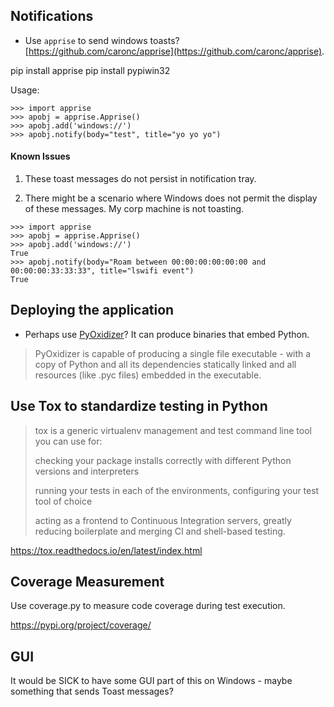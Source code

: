 ## Notifications

- Use `apprise` to send windows toasts? [https://github.com/caronc/apprise](https://github.com/caronc/apprise).

pip install apprise
pip install pypiwin32

Usage:

```
>>> import apprise
>>> apobj = apprise.Apprise()
>>> apobj.add('windows://')
>>> apobj.notify(body="test", title="yo yo yo")
```

#### Known Issues

1. These toast messages do not persist in notification tray.

2. There might be a scenario where Windows does not permit the display of these messages. My corp machine is not toasting.

```
>>> import apprise
>>> apobj = apprise.Apprise()
>>> apobj.add('windows://')
True
>>> apobj.notify(body="Roam between 00:00:00:00:00:00 and 00:00:00:33:33:33", title="lswifi event")
True
```

## Deploying the application

- Perhaps use [PyOxidizer](https://github.com/indygreg/PyOxidizer)? It can produce binaries that embed Python.

> PyOxidizer is capable of producing a single file executable - with a copy of Python and all its dependencies statically linked and all resources (like .pyc files) embedded in the executable.

## Use Tox to standardize testing in Python


> tox is a generic virtualenv management and test command line tool you can use for:
> 
> checking your package installs correctly with different Python versions and interpreters
> 
> running your tests in each of the environments, configuring your test tool of choice
> 
> acting as a frontend to Continuous Integration servers, greatly reducing boilerplate and merging CI and shell-based testing.


https://tox.readthedocs.io/en/latest/index.html

## Coverage Measurement

Use coverage.py to measure code coverage during test execution. 

https://pypi.org/project/coverage/

## GUI

It would be SICK to have some GUI part of this on Windows - maybe something that sends Toast messages?